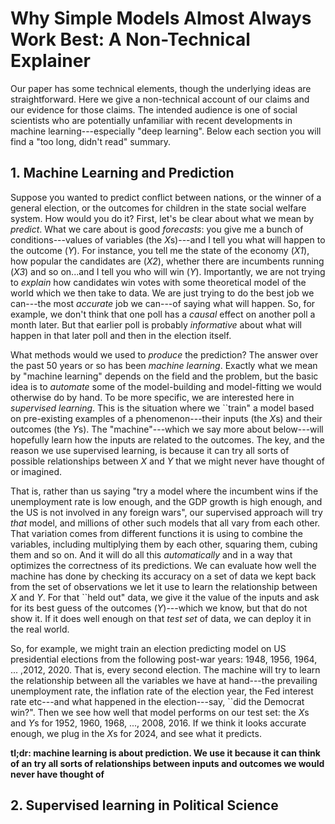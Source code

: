 # Why Simple Models Almost Always Work Best: A Non-Technical Explainer

Our paper has some technical elements, though the underlying ideas are straightforward. Here we give a non-technical account of our claims and our evidence for those claims.  The intended audience is one of social scientists who are potentially unfamiliar with recent developments in machine learning---especially "deep learning". Below each section you will find a "too long, didn't read" summary. 

## 1. Machine Learning and Prediction

Suppose you wanted to predict conflict between nations, or the winner of a general election, or the outcomes for children in the state social welfare system.  How would you do it?  First, let's be clear about what we mean by *predict*.  What we care about is good *forecasts*: you give me a bunch of conditions---values of variables (the *X*s)---and I tell you what will happen to the outcome (*Y*).  For instance, you tell me the state of the economy (*X1*), how popular the candidates are (*X2*), whether there are incumbents running (*X3*) and so on...and I tell you who will win (*Y*). Importantly, we are not trying to *explain* how candidates win votes with some theoretical model of the world which we then take to data.  We are just trying to do the best job we can---the most *accurate* job we can---of saying what will happen. So, for example, we don't think that one poll has a *causal* effect on another poll a month later.  But that earlier poll is probably *informative* about what will happen in that later poll and then in the election itself.

What methods would we used to *produce* the prediction?  The answer over the past 50 years or so has been *machine learning*.  Exactly what we mean by "machine learning" depends on the field and the problem, but the basic idea is to *automate* some of the model-building and model-fitting we would otherwise do by hand.  To be more specific, we are interested here in *supervised learning*. This is the situation where we ``train" a model based on pre-existing examples of a phenomenon---their inputs (the *X*s) and their outcomes (the *Y*s).  The "machine"---which we say more about below---will hopefully learn how the inputs are related to the outcomes.  The key, and the reason we use supervised learning, is because it can try all sorts of possible relationships between *X* and *Y* that we might never have thought of or imagined.  

That is, rather than us saying "try a model where the incumbent wins if the unemployment rate is low enough, and the GDP growth is high enough, and the US is not involved in any foreign wars", our supervised approach will try *that* model, and millions of other such models that all vary from each other.  That variation comes from different functions it is using to combine the variables, including multiplying them by each other, squaring them, cubing them and so on. And it will do all this *automatically* and in a way that optimizes the correctness of its predictions. We can evaluate how well the machine has done by checking its accuracy on a set of data we kept back from the set of observations we let it use to learn the relationship between *X* and *Y*. For that ``held out" data, we give it the value of the inputs and ask for its best guess of the outcomes (*Y*)---which we know, but that do not show it.  If it does well enough on that *test set* of data, we can deploy it in the real world.  

So, for example, we might train an election predicting model on US presidential elections from the following post-war years: 1948, 1956, 1964, ... ,2012, 2020. That is, every second election.  The machine will try to learn the relationship between all the variables we have at hand---the prevailing unemployment rate, the inflation rate of the election year, the Fed interest rate etc---and what happened in the election---say, ``did the Democrat win?".  Then we see how well that model performs on our test set: the *X*s and *Y*s for 1952, 1960, 1968, ..., 2008, 2016.  If we think it looks accurate enough, we plug in the *X*s for 2024, and see what it predicts.

**tl;dr: machine learning is about prediction. We use it because it can think of an try all sorts of relationships between inputs and outcomes we would never have thought of**

## 2. Supervised learning in Political Science

